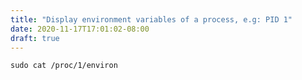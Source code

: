 ```yaml
---
title: "Display environment variables of a process, e.g: PID 1"
date: 2020-11-17T17:01:02-08:00
draft: true
---
```


```
sudo cat /proc/1/environ
```
